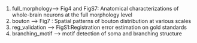1. full_morphology--> Fig4 and FigS7:  Anatomical characterizations of whole-brain neurons at the full morphology level
2. bouton --> Fig7 :  Spatial patterns of bouton distribution at various scales
3. reg_validation --> FigS1:Registration error estimation on gold standards
4. branching_motif --> motif detection of soma and branching structure
